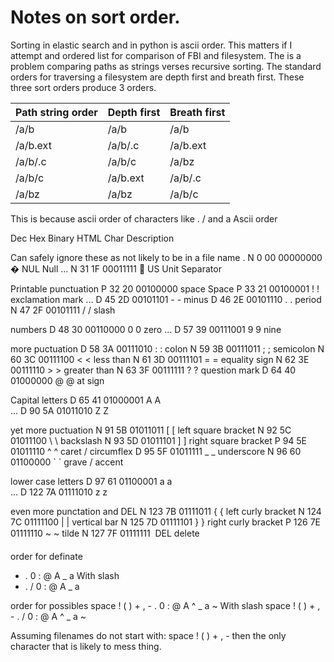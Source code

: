 
# Notes on sort order.

Sorting in elastic search and in python is ascii order. This matters if I attempt and ordered list for comparison 
of FBI and filesystem. The is a problem comparing paths as strings verses recursive sorting. The standard orders for 
traversing a filesystem are depth first and breath first. These three sort orders produce 3 orders.

| Path string order |     Depth first  |    Breath first   |
| ----------------- | ---------------- | ----------------- |
| /a/b              |     /a/b         |    /a/b           |
| /a/b.ext          |     /a/b/.c      |    /a/b.ext       |
| /a/b/.c           |     /a/b/c       |    /a/bz          |
| /a/b/c            |     /a/b.ext     |    /a/b/.c        |
| /a/bz             |     /a/bz        |    /a/b/c         |

This is because ascii order of characters like  . / and a
Ascii order 

Dec   Hex     Binary	HTML	Char	Description

Can safely ignore these as not likely to be in a file name .
N    0     00      00000000	&#0;	NUL	Null
...
N    31    1F      00011111	&#31;	US	Unit Separator

Printable punctuation
P    32    20      00100000	&#32;	space	Space 
P    33    21      00100001	&#33;	!	exclamation mark
...
D    45    2D      00101101	&#45;	-	minus
D    46    2E      00101110	&#46;	.	period
N    47    2F      00101111	&#47;	/	slash

numbers
D    48    30      00110000	&#48;	0	zero
...
D    57    39      00111001	&#57;	9	nine

more puctuation
D    58    3A      00111010	&#58;	:	colon
N    59    3B      00111011	&#59;	;	semicolon
N    60    3C      00111100	&#60;	<	less than
N    61    3D      00111101	&#61;	=	equality sign
N    62    3E      00111110	&#62;	>	greater than
N    63    3F      00111111	&#63;	?	question mark
D    64    40      01000000	&#64;	@	at sign

Capital letters
D    65    41      01000001	&#65;	A	 
...
D    90    5A      01011010	&#90;	Z				  

yet more puctuation
N    91    5B      01011011	&#91;	[   left square bracket
N    92    5C      01011100	&#92;	\   backslash
N    93    5D      01011101	&#93;	]   right square bracket
P    94    5E      01011110	&#94;	^   caret / circumflex
D    95    5F      01011111	&#95;	_	underscore
N    96    60      01100000	&#96;	`	grave / accent

lower case letters
D    97    61      01100001	&#97;	a				   
...
D    122   7A      01111010	&#122;	z							    

even more punctation and DEL
N    123   7B      01111011	&#123;	{	left curly bracket
N    124   7C      01111100	&#124;	|	vertical bar
N    125   7D      01111101	&#125;	}	right curly bracket
P    126   7E      01111110	&#126;	~	tilde
N    127   7F      01111111	&#127;	DEL	delete

order for definate 
 - . 0 : @ A _ a 
With slash
 - . / 0 : @ A _ a 

order for possibles
 space ! ( ) + , - . 0 : @ A ^ _ a ~
With slash
 space ! ( ) + , - . / 0 : @ A ^ _ a ~

Assuming  filenames do not start with: space ! ( ) + , - then the only character that is likely to mess thing.

